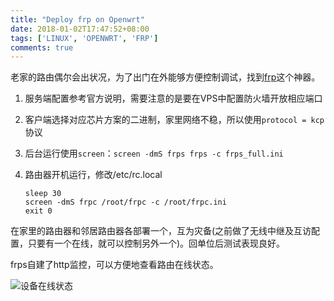 ```yaml
---
title: "Deploy frp on Openwrt"
date: 2018-01-02T17:47:52+08:00
tags: ['LINUX', 'OPENWRT', 'FRP']
comments: true
---
```


老家的路由偶尔会出状况，为了出门在外能够方便控制调试，找到[frp](https://github.com/fatedier/frp)这个神器。

1. 服务端配置参考官方说明，需要注意的是要在VPS中配置防火墙开放相应端口

2. 客户端选择对应芯片方案的二进制，家里网络不稳，所以使用`protocol = kcp`协议

3. 后台运行使用`screen`：`screen -dmS frps frps -c frps_full.ini`

4. 路由器开机运行，修改/etc/rc.local

   ```shell
   sleep 30
   screen -dmS frpc /root/frpc -c /root/frpc.ini
   exit 0
   ```

在家里的路由器和邻居路由器各部署一个，互为灾备(之前做了无线中继及互访配置，只要有一个在线，就可以控制另外一个)。回单位后测试表现良好。

frps自建了http监控，可以方便地查看路由在线状态。

![设备在线状态](http://p0.cdn.img9.top/ipfs/QmdhpZUNtTsuJt26GwWZ7uX6vYfwDAyUzooQMp6gg7RL36?0.png)
